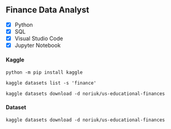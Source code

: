 ## Finance Data Analyst


- [x] Python
- [x] SQL
- [x] Visual Studio Code
- [x] Jupyter Notebook

#### Kaggle 

```
python -m pip install kaggle

kaggle datasets list -s 'finance'

kaggle datasets download -d noriuk/us-educational-finances
```

#### Dataset

```
kaggle datasets download -d noriuk/us-educational-finances
```